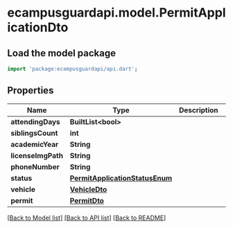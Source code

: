 # ecampusguardapi.model.PermitApplicationDto

## Load the model package
```dart
import 'package:ecampusguardapi/api.dart';
```

## Properties
Name | Type | Description | Notes
------------ | ------------- | ------------- | -------------
**attendingDays** | **BuiltList&lt;bool&gt;** |  | [optional] 
**siblingsCount** | **int** |  | [optional] 
**academicYear** | **String** |  | [optional] 
**licenseImgPath** | **String** |  | [optional] 
**phoneNumber** | **String** |  | [optional] 
**status** | [**PermitApplicationStatusEnum**](PermitApplicationStatusEnum.md) |  | [optional] 
**vehicle** | [**VehicleDto**](VehicleDto.md) |  | [optional] 
**permit** | [**PermitDto**](PermitDto.md) |  | [optional] 

[[Back to Model list]](../README.md#documentation-for-models) [[Back to API list]](../README.md#documentation-for-api-endpoints) [[Back to README]](../README.md)


